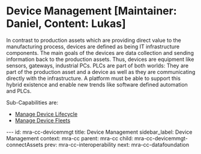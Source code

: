 # Device Management \[Maintainer: Daniel, Content: Lukas\]

In contrast to production assets which are providing direct value to the
manufacturing process, devices are defined as being IT infrastructure
components. The main goals of the devices are data collection and
sending information back to the production assets. Thus, devices are
equipment like sensors, gateways, industrial PCs. PLCs are part of both
worlds: They are part of the production asset and a device as well as
they are communicating directly with the infrastructure. A platform must
be able to support this hybrid existence and enable new trends like
software defined automation and PLCs.

Sub-Capabilities are:
* [Manage Device Lifecycle](ManageDeviceLifecycle.md)
* [Manage Device Fleets](ManageDeviceFleets.md)



--- <!-- META -->
id: mra-cc-devicemmgt
title: Device Management
sidebar_label: Device Management
context: mra-cc
parent: mra-cc
child: mra-cc-devicemmgt-connectAssets
prev: mra-cc-interoperability
next: mra-cc-datafoundation
